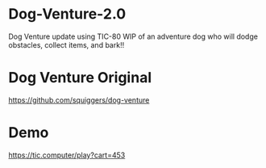 # Dog-Venture-2.0
Dog Venture update using TIC-80
WIP of an adventure dog who will dodge obstacles, collect items, and bark!!

# Dog Venture Original
https://github.com/squiggers/dog-venture

# Demo
https://tic.computer/play?cart=453
